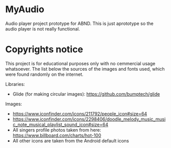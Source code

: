 # MyAudio
Audio player project prototype for ABND. This is just aprototype so the audio player is not really functional.

# Copyrights notice
This project is for educational purposes only with no cemmercial usage whatsoever. The list below the sources of the images and fonts used, which were found randomly on the internet.

Libraries:
- Glide (for making circular images):
  https://github.com/bumptech/glide

Images:
- https://www.iconfinder.com/icons/211792/people_icon#size=64
- https://www.iconfinder.com/icons/2298406/doodle_melody_music_music_note_musical_playlist_sound_icon#size=64
- All singers profile photos taken from here: https://www.billboard.com/charts/hot-100
- All other icons are taken from the Android default icons

